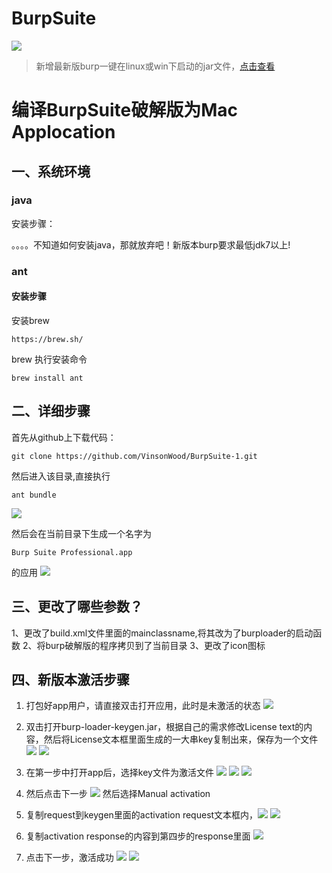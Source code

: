 BurpSuite
===============
![](http://mweb.03sec.com/2018-01-26-15169456970441.jpg)

> 新增最新版burp一键在linux或win下启动的jar文件，[点击查看](https://github.com/iusky/BurpSuite-MacOS/releases/tag/v.1.7.31)

# 编译BurpSuite破解版为Mac Applocation

## 一、系统环境
### java
 安装步骤：
 
 。。。。不知道如何安装java，那就放弃吧！新版本burp要求最低jdk7以上!
### ant
#### 安装步骤

安装brew

```
https://brew.sh/
```
brew 执行安装命令

```
brew install ant

```
 


## 二、详细步骤
首先从github上下载代码：

```
git clone https://github.com/VinsonWood/BurpSuite-1.git

```

然后进入该目录,直接执行

```
ant bundle
```
![](http://mweb.03sec.com/2018-01-26-15169455640146.jpg)

然后会在当前目录下生成一个名字为

```
Burp Suite Professional.app
```
的应用
![](http://mweb.03sec.com/2018-01-26-15169454570028.jpg)


## 三、更改了哪些参数？

1、更改了build.xml文件里面的mainclassname,将其改为了burploader的启动函数
2、将burp破解版的程序拷贝到了当前目录
3、更改了icon图标

## 四、新版本激活步骤
1. 打包好app用户，请直接双击打开应用，此时是未激活的状态
![](http://mweb.03sec.com/2018-01-26-15169447609665.jpg)

2. 双击打开burp-loader-keygen.jar，根据自己的需求修改License text的内容，然后将License文本框里面生成的一大串key复制出来，保存为一个文件
![](http://mweb.03sec.com/2018-01-26-15169447851635.jpg)
![](http://mweb.03sec.com/2018-01-26-15169447969534.jpg)

3. 在第一步中打开app后，选择key文件为激活文件
![](http://mweb.03sec.com/2018-01-26-15169448151197.jpg)
![](http://mweb.03sec.com/2018-01-26-15169448507785.jpg)
![](http://mweb.03sec.com/2018-01-26-15169448553134.jpg)

4. 然后点击下一步
![](http://mweb.03sec.com/2018-01-26-15169451271421.jpg)
然后选择Manual activation
5. 复制request到keygen里面的activation request文本框内，![](http://mweb.03sec.com/2018-01-26-15169451887661.jpg)
![](http://mweb.03sec.com/2018-01-26-15169452080793.jpg)
6. 复制activation response的内容到第四步的response里面
![](http://mweb.03sec.com/2018-01-26-15169452836490.jpg)
7. 点击下一步，激活成功
![](http://mweb.03sec.com/2018-01-26-15169453416766.jpg)
![](http://mweb.03sec.com/2018-01-26-15169453941798.jpg)




